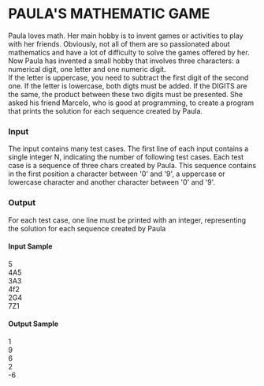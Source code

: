 # PAULA'S MATHEMATIC GAME
Paula loves math. Her main hobby is to invent games or activities to play with her friends. Obviously, not all of them are so passionated about mathematics and have a lot of difficulty to solve the games offered by her. Now Paula has invented a small hobby that involves three characters: a numerical digit, one letter and one numeric digit.  
If the letter is uppercase, you need to subtract the first digit of the second one. If the letter is lowercase, both digts must be added. If the DIGITS are the same, the product between these two digits must be presented. She asked his friend Marcelo, who is good at programming, to create a program that prints the solution for each sequence created by Paula.  
### Input
The input contains many test cases. The first line of each input contains a single integer N, indicating the number of following test cases. Each test case is a sequence of three chars created by Paula. This sequence contains in the first position a character between '0' and '9', a uppercase or lowercase character and another character between '0' and '9'.
### Output
For each test case, one line must be printed with an integer, representing the solution for each sequence created by Paula  
#### Input Sample	        
5  
4A5  
3A3  
4f2  
2G4  
7Z1  

#### Output Sample
1  
9  
6  
2  
-6